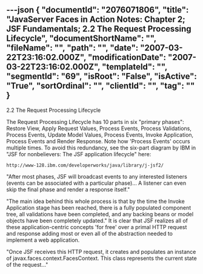 ---json
{
  "documentId": "2076071806",
  "title": "JavaServer Faces in Action Notes: Chapter 2; JSF Fundamentals; 2.2 The Request Processing Lifecycle",
  "documentShortName": "",
  "fileName": "",
  "path": "",
  "date": "2007-03-22T23:16:02.000Z",
  "modificationDate": "2007-03-22T23:16:02.000Z",
  "templateId": "",
  "segmentId": "69",
  "isRoot": "False",
  "isActive": "True",
  "sortOrdinal": "",
  "clientId": "",
  "tag": ""
}
---

2.2 The Request Processing Lifecycle

The Request Processing Lifecycle has 10 parts in six &quot;primary phases&quot;: Restore View, Apply Request Values, Process Events, Process Validations, Process Events, Update Model Values, Process Events, Invoke Application, Process Events and Render Response. Note how 'Process Events' occurs multiple times. To avoid this redundancy, see the six-part diagram by IBM in &quot;JSF for nonbelievers: The JSF application lifecycle&quot; here:

    http://www-128.ibm.com/developerworks/java/library/j-jsf2/

&quot;After most phases, JSF will broadcast events to any interested listeners (events can be associated with a particular phase)... A listener can even skip the final phase and render a response itself.&quot;

&quot;The main idea behind this whole process is that by the time the Invoke Application stage has been reached, there is a fully populated component tree, all validations have been completed, and any backing beans or model objects have been completely updated.&quot; It is clear that JSF realizes all of these application-centric concepts 'for free' over a primal HTTP request and response adding most or even all of the abstraction needed to implement a web application.

&quot;Once JSF receives this HTTP request, it creates and populates an instance of javax.faces.context.FacesContext. This class represents the current state of the request...&quot;
